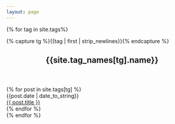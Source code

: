 ```yaml
---
layout: page
---
```


{% for tag in site.tags%}

{% capture tg %}{{tag | first | strip_newlines}}{% endcapture %}

<article class="post">
<header class="post-header">
<h2 class="post-title"><a name="{{tg}}">{{site.tag_names[tg].name}}</a></h2>
</header>
<div class="Table">
{% for post in site.tags[tg] %}
<div class="Row">
  <div clas="Cell">{{post.date | date_to_string}}</div>
  <div class="Cell"><a href="{{ post.url }}">{{ post.title }}</a></div>
</div>
{% endfor %}
</div>
</article>
{% endfor %}
